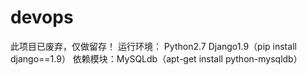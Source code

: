 # devops
此项目已废弃，仅做留存！
运行环境：
Python2.7
Django1.9（pip install django==1.9）
依赖模块：MySQLdb（apt-get install python-mysqldb）
